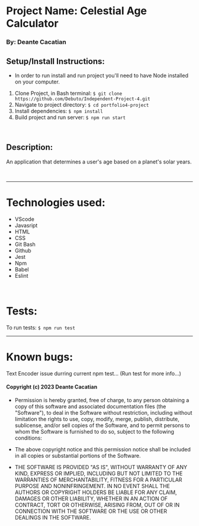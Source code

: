 # Project Name: Celestial Age Calculator

### By: **Deante Cacatian**

## Setup/Install Instructions:

* In order to run install and run project you'll need to have Node installed on your computer.
1. Clone Project, in  Bash terminal: `$ git clone https://github.com/Debuto/Independent-Project-4.git`
2. Navigate to project directory: `$ cd portfolio4-project`
3. Install dependencies: `$ npm install`
4. Build project and run server: `$ npm run start`
<br>

## Description:

An application that determines a user's age based on a planet's solar years.

<br>

---

# Technologies used: 

* VScode
* Javasript
* HTML
* CSS
* Git Bash
* Github
* Jest
* Npm
* Babel
* Eslint

<br>

# Tests:
To run tests: `$ npm run test`

---

# Known bugs:

Text Encoder issue durring current npm test... (Run test for more info...)

#### Copyright (c) 2023 Deante Cacatian

- Permission is hereby granted, free of charge, to any person obtaining a copy
of this software and associated documentation files (the "Software"), to deal
in the Software without restriction, including without limitation the rights
to use, copy, modify, merge, publish, distribute, sublicense, and/or sell
copies of the Software, and to permit persons to whom the Software is
furnished to do so, subject to the following conditions:

- The above copyright notice and this permission notice shall be included in all
copies or substantial portions of the Software.

- THE SOFTWARE IS PROVIDED "AS IS", WITHOUT WARRANTY OF ANY KIND, EXPRESS OR
IMPLIED, INCLUDING BUT NOT LIMITED TO THE WARRANTIES OF MERCHANTABILITY,
FITNESS FOR A PARTICULAR PURPOSE AND NONINFRINGEMENT. IN NO EVENT SHALL THE
AUTHORS OR COPYRIGHT HOLDERS BE LIABLE FOR ANY CLAIM, DAMAGES OR OTHER
LIABILITY, WHETHER IN AN ACTION OF CONTRACT, TORT OR OTHERWISE, ARISING FROM,
OUT OF OR IN CONNECTION WITH THE SOFTWARE OR THE USE OR OTHER DEALINGS IN THE
SOFTWARE.